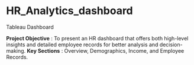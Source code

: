 # HR_Analytics_dashboard
Tableau Dashboard

**Project Objective** : To present an HR dashboard that offers both high-level insights and detailed employee records for better analysis and decision-making.
**Key Sections** : Overview, Demographics, Income, and Employee Records.

